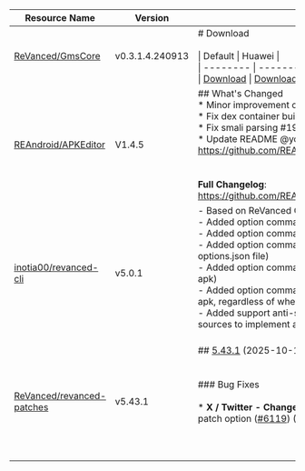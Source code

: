 | Resource Name | Version | Changelog | Published On | Build By|
|---------------|---------|-----------|--------------|---------|
| [ReVanced/GmsCore](https://github.com/ReVanced/GmsCore/releases/tag/v0.3.1.4.240913) | v0.3.1.4.240913 | # Download<br><br>\| Default \| Huawei \|<br>\| -------- \| -------- \|<br>\| [Download](https://github.com/ReVanced/GmsCore/releases/download/v0.3.1.4.240913/app.revanced.android.gms-240913008-signed.apk) \|  [Download](https://github.com/ReVanced/GmsCore/releases/download/v0.3.1.4.240913/app.revanced.android.gms-240913008-hw-signed.apk) \|<br> | 2024-04-05T02:37:11Z | [Docker-py-revanced](https://github.com/nikhilbadyal/docker-py-revanced) |
| [REAndroid/APKEditor](https://github.com/REAndroid/APKEditor/releases/tag/V1.4.5) | V1.4.5 | ## What's Changed<br>* Minor improvement on dex building performance<br>* Fix dex container building issues<br>* Fix smali parsing #198 <br>* Update README @yonggamer in https://github.com/REAndroid/APKEditor/pull/203<br><br><br>**Full Changelog**: https://github.com/REAndroid/APKEditor/compare/V1.4.4...V1.4.5 | 2025-08-13T20:00:41Z | [Docker-py-revanced](https://github.com/nikhilbadyal/docker-py-revanced) |
| [inotia00/revanced-cli](https://github.com/inotia00/revanced-cli/releases/tag/v5.0.1) | v5.0.1 | - Based on ReVanced Cli [5.0.0](https://github.com/ReVanced/revanced-cli/tree/v5.0.0)<br>- Added option command `options` (`options.json` file generator)<br>- Added option command `patches` (`patches.json` file generator)<br>- Added option command `--legacy-options` (set patch option via options.json file)<br>- Added option command `--rip-libs` (remove native libs from apk)<br>- Added option command `--unsigned` (disable signing of the final apk, regardless of whether it is mounted or not)<br>- Added support anti-split (merged some [REAndroid/ARSCLib](https://github.com/REAndroid/ARSCLib) sources to implement anti-split)<br><br> | 2024-12-08T09:50:42Z | [Docker-py-revanced](https://github.com/nikhilbadyal/docker-py-revanced) |
| [ReVanced/revanced-patches](https://github.com/ReVanced/revanced-patches/releases/tag/v5.43.1) | v5.43.1 | ## [5.43.1](https://github.com/ReVanced/revanced-patches/compare/v5.43.0...v5.43.1) (2025-10-15)<br><br><br>### Bug Fixes<br><br>* **X / Twitter - Change link sharing domain:** Resolve duplicate patch option ([#6119](https://github.com/ReVanced/revanced-patches/issues/6119)) ([7563990](https://github.com/ReVanced/revanced-patches/commit/75639907502382f63fa127a886362d4a4573e6e3))<br><br><br><br> | 2025-10-15T08:16:49Z | [Docker-py-revanced](https://github.com/nikhilbadyal/docker-py-revanced) |